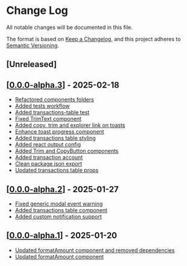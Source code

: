 # Change Log

All notable changes will be documented in this file.

The format is based on [Keep a Changelog](https://keepachangelog.com/en/1.0.0/),
and this project adheres to [Semantic Versioning](https://semver.org/spec/v2.0.0.html).

## [Unreleased]

## [[0.0.0-alpha.3](https://github.com/multiversx/mx-sdk-dapp-core-ui/pull/40)] - 2025-02-18

- [Refactored components folders](https://github.com/multiversx/mx-sdk-dapp-core-ui/pull/37)
- [Added tests workflow](https://github.com/multiversx/mx-sdk-dapp-core-ui/pull/36)
- [Added transactions-table test](https://github.com/multiversx/mx-sdk-dapp-core-ui/pull/34)
- [Fixed TrimText component](https://github.com/multiversx/mx-sdk-dapp-core-ui/pull/33)
- [Added copy, trim and explorer link on toasts](https://github.com/multiversx/mx-sdk-dapp-core-ui/pull/32)
- [Enhance toast progress component](https://github.com/multiversx/mx-sdk-dapp-core-ui/pull/31)
- [Added transactions table styling](https://github.com/multiversx/mx-sdk-dapp-core-ui/pull/30)
- [Added react output config](https://github.com/multiversx/mx-sdk-dapp-core-ui/pull/29)
- [Added Trim and CopyButton components](https://github.com/multiversx/mx-sdk-dapp-core-ui/pull/28)
- [Added transaction account](https://github.com/multiversx/mx-sdk-dapp-core-ui/pull/27)
- [Clean package.json export](https://github.com/multiversx/mx-sdk-dapp-core-ui/pull/26)
- [Updated transactions table props](https://github.com/multiversx/mx-sdk-dapp-core-ui/pull/25)

## [[0.0.0-alpha.2](https://github.com/multiversx/mx-sdk-dapp-core-ui/pull/24)] - 2025-01-27

- [Fixed generic modal event warning](https://github.com/multiversx/mx-sdk-dapp-core-ui/pull/23)
- [Added transactions table component](https://github.com/multiversx/mx-sdk-dapp-core-ui/pull/22)
- [Added custom notification support](https://github.com/multiversx/mx-sdk-dapp-core-ui/pull/21)

## [[0.0.0-alpha.1](https://github.com/multiversx/mx-sdk-dapp-core-ui/pull/16)] - 2025-01-20

- [Updated formatAmount component and removed dependencies](https://github.com/multiversx/mx-sdk-dapp-core-ui/pull/17)
- [Updated formatAmount component](https://github.com/multiversx/mx-sdk-dapp-core-ui/pull/15)
